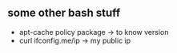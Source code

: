 ## some other bash stuff

* apt-cache policy package -> to know version
* curl ifconfig.me/ip -> my public ip
